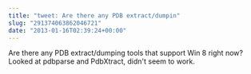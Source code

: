 ```yaml
---
title: "tweet: Are there any PDB extract/dumpin"
slug: "291374063862046721"
date: "2013-01-16T02:39:24+00:00"
---
```

Are there any PDB extract/dumping tools that support Win 8 right now?  Looked at pdbparse and PdbXtract, didn't seem to work.